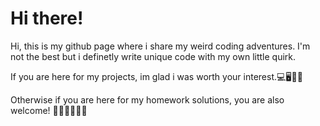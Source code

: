 # Hi there!

Hi, this is my github page where i share my weird coding adventures. I'm not the best but i definetly write unique code with my own little quirk.

If you are here for my projects, im glad i was worth your interest.💻🖥️👨‍💻 

Otherwise if you are here for my homework solutions, you are also welcome! 🧑‍🎓🧑‍🎓🧑‍🎓
